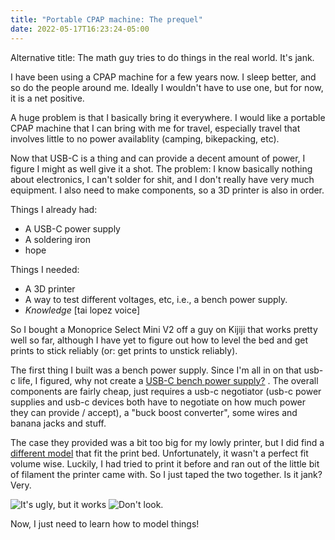 ```yaml
---
title: "Portable CPAP machine: The prequel"
date: 2022-05-17T16:23:24-05:00
---
```


Alternative title: The math guy tries to do things in the real world. It's jank.

I have been using a CPAP machine for a few years now. I sleep better, and so do the people around me. Ideally I wouldn't have to use one, but for now, it is a net positive.

A huge problem is that I basically bring it everywhere. I would like a portable CPAP machine that I can bring with me for travel, especially travel that involves little to no power availablity (camping, bikepacking, etc). 

Now that USB-C is a thing and can provide a decent amount of power, I figure I might as well give it a shot. The problem: I know basically nothing about electronics, I can't solder for shit, and I don't really have very much equipment. I also need to make components, so a 3D printer is also in order.

Things I already had:

- A USB-C power supply
- A soldering iron
- hope

Things I needed:

- A 3D printer
- A way to test different voltages, etc, i.e., a bench power supply.
- _Knowledge_ [tai lopez voice]

So I bought a Monoprice Select Mini V2 off a guy on Kijiji that works pretty well so far, although I have yet to figure out how to level the bed and get prints to stick reliably (or: get prints to unstick reliably).

The first thing I built was a bench power supply. Since I'm all in on that usb-c life, I figured, why not create a [USB-C bench power supply?](https://www.instructables.com/USB-C-Powered-Bench-Power-Supply/) . The overall components are fairly cheap, just requires a usb-c negotiator (usb-c power supplies and usb-c devices both have to negotiate on how much power they can provide / accept), a "buck boost converter", some wires and banana jacks and stuff. 

The case they provided was a bit too big for my lowly printer, but I did find a [different model](https://www.thingiverse.com/thing:5252156) that fit the print bed. Unfortunately, it wasn't a perfect fit volume wise. Luckily, I had tried to print it before and ran out of the little bit of filament the printer came with. So I just taped the two together. Is it jank? Very.

![It's ugly, but it works](/img/portable_cpap_prequel/jank_psu_front.jpg)
![Don't look.](/img/portable_cpap_prequel/jank_psu_back.jpg)



Now, I just need to learn how to model things!

